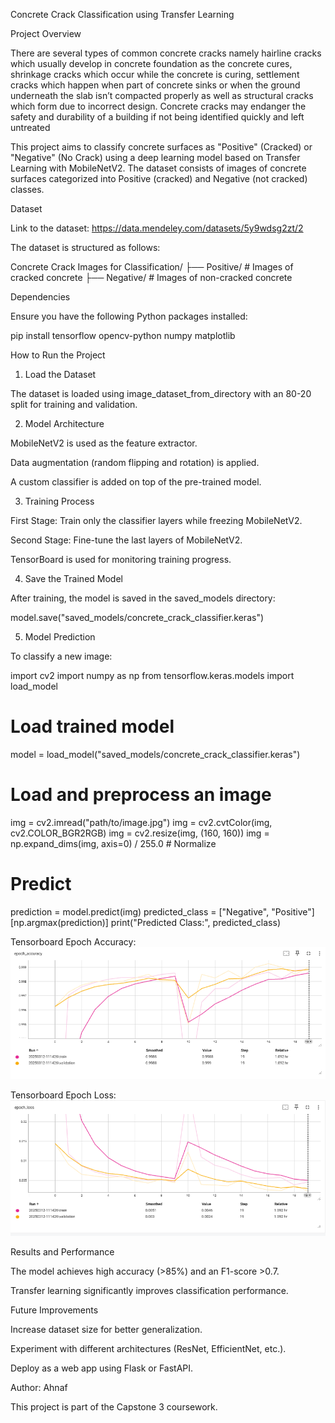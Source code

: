 Concrete Crack Classification using Transfer Learning

Project Overview

There are several types of common concrete cracks namely hairline cracks which
usually develop in concrete foundation as the concrete cures, shrinkage cracks which
occur while the concrete is curing, settlement cracks which happen when part of
concrete sinks or when the ground underneath the slab isn’t compacted properly as
well as structural cracks which form due to incorrect design.
Concrete cracks may endanger the safety and durability of a building if not being
identified quickly and left untreated

This project aims to classify concrete surfaces as "Positive" (Cracked) or "Negative" (No Crack) using a deep learning model based on Transfer Learning with MobileNetV2. The dataset consists of images of concrete surfaces categorized into Positive (cracked) and Negative (not cracked) classes.

Dataset

Link to the dataset:
https://data.mendeley.com/datasets/5y9wdsg2zt/2

The dataset is structured as follows:

Concrete Crack Images for Classification/
├── Positive/  # Images of cracked concrete
├── Negative/  # Images of non-cracked concrete

Dependencies

Ensure you have the following Python packages installed:

pip install tensorflow opencv-python numpy matplotlib

How to Run the Project

1. Load the Dataset

The dataset is loaded using image_dataset_from_directory with an 80-20 split for training and validation.

2. Model Architecture

MobileNetV2 is used as the feature extractor.

Data augmentation (random flipping and rotation) is applied.

A custom classifier is added on top of the pre-trained model.

3. Training Process

First Stage: Train only the classifier layers while freezing MobileNetV2.

Second Stage: Fine-tune the last layers of MobileNetV2.

TensorBoard is used for monitoring training progress.

4. Save the Trained Model

After training, the model is saved in the saved_models directory:

model.save("saved_models/concrete_crack_classifier.keras")

5. Model Prediction

To classify a new image:

import cv2
import numpy as np
from tensorflow.keras.models import load_model

# Load trained model
model = load_model("saved_models/concrete_crack_classifier.keras")

# Load and preprocess an image
img = cv2.imread("path/to/image.jpg")
img = cv2.cvtColor(img, cv2.COLOR_BGR2RGB)
img = cv2.resize(img, (160, 160))
img = np.expand_dims(img, axis=0) / 255.0  # Normalize

# Predict
prediction = model.predict(img)
predicted_class = ["Negative", "Positive"][np.argmax(prediction)]
print("Predicted Class:", predicted_class)

Tensorboard Epoch Accuracy:
![alt text](<Epoch Accuracy.png>)



Tensorboard Epoch Loss:
![alt text](<Epoch Loss.png>)


Results and Performance

The model achieves high accuracy (>85%) and an F1-score >0.7.

Transfer learning significantly improves classification performance.

Future Improvements

Increase dataset size for better generalization.

Experiment with different architectures (ResNet, EfficientNet, etc.).

Deploy as a web app using Flask or FastAPI.

Author: Ahnaf

This project is part of the Capstone 3 coursework.

